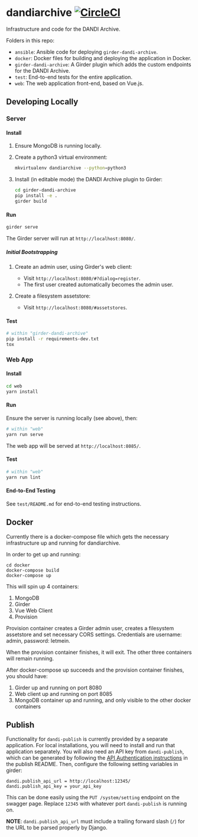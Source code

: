 # dandiarchive [![CircleCI](https://circleci.com/gh/dandi/dandiarchive/tree/master.svg?style=svg)](https://circleci.com/gh/dandi/dandiarchive/tree/master)
Infrastructure and code for the DANDI Archive.

Folders in this repo:

- `ansible`: Ansible code for deploying `girder-dandi-archive`.
- `docker`: Docker files for building and deploying the application in Docker.
- `girder-dandi-archive`: A Girder plugin which adds the custom endpoints for the DANDI Archive.
- `test`: End-to-end tests for the entire application.
- `web`: The web application front-end, based on Vue.js.

## Developing Locally

### Server

#### Install
1. Ensure MongoDB is running locally.

2. Create a python3 virtual environment:
    ```bash
    mkvirtualenv dandiarchive --python=python3
    ```

3. Install (in editable mode) the DANDI Archive plugin to Girder:
    ```bash
    cd girder-dandi-archive
    pip install -e .
    girder build
    ```

#### Run
```bash
girder serve
```

The Girder server will run at `http://localhost:8080/`.

##### Initial Bootstrapping

1. Create an admin user, using Girder's web client:
    * Visit `http://localhost:8080/#?dialog=register`.
    * The first user created automatically becomes the admin user.

2. Create a filesystem assetstore:
    * Visit `http://localhost:8080/#assetstores`.

#### Test
```bash
# within "girder-dandi-archive"
pip install -r requirements-dev.txt
tox
```

### Web App

#### Install
```bash
cd web
yarn install
```

#### Run
Ensure the server is running locally (see above), then:
```bash
# within "web"
yarn run serve
```

The web app will be served at `http://localhost:8085/`.

#### Test
```bash
# within "web"
yarn run lint
```

#### End-to-End Testing
See `test/README.md` for end-to-end testing instructions.

## Docker

Currently there is a docker-compose file which gets the necessary infrastructure up and running for dandiarchive.

In order to get up and running:

```
cd docker
docker-compose build
docker-compose up
```

This will spin up 4 containers:

1) MongoDB
2) Girder
3) Vue Web Client
4) Provision

Provision container creates a Girder admin user, creates a filesystem assetstore and set necessary CORS settings.
Credentials are username: admin, password: letmein.

When the provision container finishes, it will exit. The other three containers will remain running.

After docker-compose up succeeds and the provision container finishes, you should have:

1) Girder up and running on port 8080
2) Web client up and running on port 8085
3) MongoDB container up and running, and only visible to the other docker containers

## Publish

Functionality for `dandi-publish` is currently provided by a separate application. For local installations, you will need to install and run that application separately.  You will also need an API key from `dandi-publish`, which can be generated by following the [API Authentication instructions](https://github.com/dandi/dandi-publish#api-authentication) in the publish README. Then, configure the following setting variables in girder:

```
dandi.publish_api_url = http://localhost:12345/
dandi.publish_api_key = your_api_key
```

This can be done easily using the `PUT /system/setting` endpoint on the swagger page. Replace `12345` with whatever port `dandi-publish` is
running on.

**NOTE**: `dandi.publish_api_url` must include a trailing forward slash (`/`) for the URL to be parsed properly by Django.
